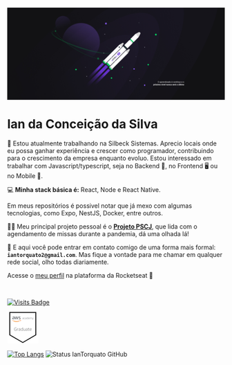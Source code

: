 <p align="center"> <img  align="center" src=" https://github.com/IanTorquato/IanTorquato/blob/master/1%20-%20NLW%20%2302%20-%202560x1080.jpg?raw=true"/> </p>

<h1> Ian da Conceição da Silva </h1>

:office: Estou atualmente trabalhando na Silbeck Sistemas.
Aprecio locais onde eu possa ganhar experiência e crescer como programador, contribuindo para o crescimento da empresa enquanto evoluo.
Estou interessado em trabalhar com Javascript/typescript, seja no Backend :file_folder:, no Frontend :desktop_computer: ou no Mobile :iphone:. <br/>

💻 **Minha stack básica é:** React, Node e React Native. 

Em meus repositórios é possivel notar que já mexo com algumas tecnologias, como Expo, NestJS, Docker, entre outros.

:man_technologist: Meu principal projeto pessoal é o **[Projeto PSCJ](https://github.com/IanTorquato/Projeto_PSCJ-Web)**, que lida com o agendamento de missas durante a pandemia, dá uma olhada lá!

:speech_balloon: E aqui você pode entrar em contato comigo de uma forma mais formal: **`iantorquato2@gmail.com`**.
Mas fique a vontade para me chamar em qualquer rede social, olho todas diariamente.

Acesse o [meu perfil](https://app.rocketseat.com.br/me/iantorquato) na plataforma da Rocketseat 💜

<br/>

[![Visits Badge](https://badges.pufler.dev/visits/IanTorquato/IanTorquato)](https://github.com/IanTorquato)

<img src="./AWS - Academy Cloud Foundations Badge.png">

<br/>

[![Top Langs](https://github-readme-stats.vercel.app/api/top-langs/?username=IanTorquato&layout=compact)](https://github.com/anuraghazra/github-readme-stats)
           <img src="https://github-readme-stats.vercel.app/api?username=IanTorquato&show_icons=true" alt="Status IanTorquato GitHub" />


